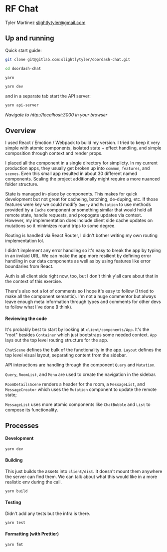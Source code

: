 # RF Chat

Tyler Martinez <slightlytyler@gmail.com>

## Up and running

Quick start guide:

```sh
git clone git@gitlab.com:slightlytyler/doordash-chat.git

cd doordash-chat

yarn

yarn dev
```

and in a separate tab start the API server:

```sh
yarn api-server
```

_Navigate to http://localhost:3000 in your browser_

## Overview

I used React / Emotion / Webpack to build my version. I tried to keep it very simple with atomic components, isolated state + effect handling, and simple composition through context and render props.

I placed all the component in a single directory for simplicty. In my current production apps, they usually get broken up into `common`, `features`, and `scenes`. Even this small app resulted in about 30 different named components. Scaling the project additionally might require a more nuanced folder structure.

State is managed in-place by components. This makes for quick development but not great for cacheing, batching, de-duping, etc. If those features were key we could modify `Query` and `Mutation` to use methods provided by a `Cache` component or something similar that would hold all remote state, handle requests, and propogate updates via context. However, my implementation does include client side cache updates on mutations so it minimizes round trips to some degree.

Routing is handled via React Router, I didn't bother writing my own routing implementation lol.

I didn't implement any error handling so it's easy to break the app by typing in an invlaid URL. We can make the app more resilient by defining error handling in our data components as well as by using features like error boundaries from React.

Auth is all client side right now, too, but I don't think y'all care about that in the context of this exercise.

There's also not a lot of comments so I hope it's easy to follow (I tried to make all the component semantic). I'm not a huge commentor but always leave enough meta information through types and comments for other devs to follow what I've done (I think).

#### Reviewing the code

It's probably best to start by looking at `client/components/App`. It's the "root" besides `Container` which just bootstraps some needed context. `App` lays out the top level routing structure for the app.

`ChatScene` defines the bulk of the functionality in the app. `Layout` defines the top level visual layout, separating content from the sidebar.

API interactions are handling through the component `Query` and `Mutation`.

`Query`, `RoomList`, and `Menu` are used to create the navigation in the sidebar.

`RoomDetailsScene` renders a header for the room, a `MessageList`, and `MessageCreator` which uses the `Mutation` component to update the remote state;

`MessageList` uses more atomic components like `ChatBubble` and `List` to compose its functionality.

## Processes

#### Development

```sh
yarn dev
```

#### Building

This just builds the assets into `client/dist`. It doesn't mount them anywhere the server can find them. We can talk about what this would like in a more realistic env during the call.

```sh
yarn build
```

#### Testing

Didn't add any tests but the infra is there.

```sh
yarn test
```

#### Formatting (with Prettier)

```sh
yarn fmt
```
